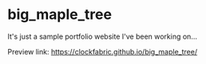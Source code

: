 # big_maple_tree
It's just a sample portfolio website I've been working on...

Preview link: https://clockfabric.github.io/big_maple_tree/
